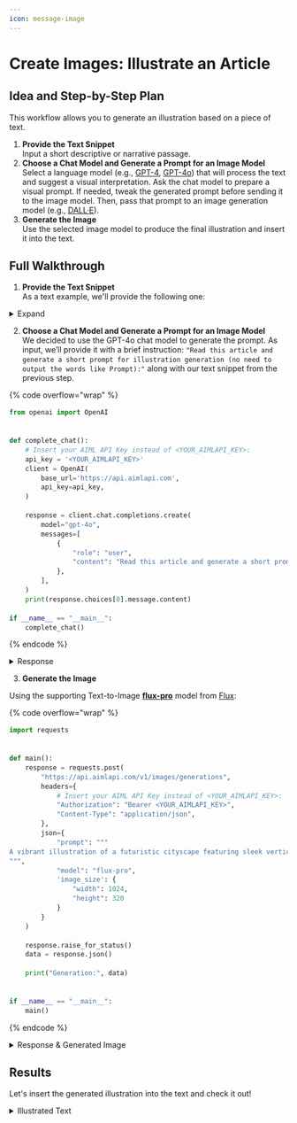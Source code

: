 ```yaml
---
icon: message-image
---
```


# Create Images: Illustrate an Article

## Idea and Step-by-Step Plan

This workflow allows you to generate an illustration based on a piece of text.

1. **Provide the Text Snippet**\
   Input a short descriptive or narrative passage.
2. **Choose a Chat Model and Generate a Prompt for an Image Model**\
   Select a language model (e.g., [GPT-4](../api-references/text-models-llm/OpenAI/gpt-4.md), [GPT-4o](../api-references/text-models-llm/OpenAI/gpt-4o.md)) that will process the text and suggest a visual interpretation. Ask the chat model to prepare a visual prompt. If needed, tweak the generated prompt before sending it to the image model. Then, pass that prompt to an image generation model (e.g., [DALL·E](../api-references/image-models/OpenAI/dall-e-3.md)).
3. **Generate the Image**\
   Use the selected image model to produce the final illustration and insert it into the text.

## Full Walkthrough

1. **Provide the Text Snippet**\
   As a text example, we'll provide the following one:

<details>

<summary>Expand</summary>

_**Futuristic Cities**_

_Cities of the future promise to radically transform how people live, work, and move. Instead of sprawling layouts, we’ll see vertical structures that integrate residential, work, and public spaces into single, self-sustaining ecosystems. Architecture will adapt to climate conditions, and buildings will be energy-efficient—generating power through solar panels, wind turbines, and even foot traffic._

_Transportation will be fully autonomous and silent. Streets will be freed from traffic and pollution, with ground-level space given back to pedestrians and greenery. Drones, magnetic levitation pods, and underground tunnels will handle most transit. Artificial intelligence will manage traffic flow and energy distribution in real time, ensuring maximum efficiency and comfort._

_Digital technology will be woven into every part of urban life. Smart homes will adapt to residents’ habits, while city services will respond instantly to citizen needs. Virtual and augmented reality will blur the line between physical and digital spaces. These cities won’t just be places to live—they’ll be flexible, sustainable environments where technology truly serves people._

</details>

2. **Choose a Chat Model and Generate a Prompt for an Image Model**\
   We decided to use the GPT-4o chat model to generate the prompt. As input, we’ll provide it with a brief instruction: `"Read this article and generate a short prompt for illustration generation (no need to output the words like Prompt):"` along with our text snippet from the previous step.

{% code overflow="wrap" %}
```python
from openai import OpenAI


def complete_chat():
    # Insert your AIML API Key instead of <YOUR_AIMLAPI_KEY>:
    api_key = '<YOUR_AIMLAPI_KEY>'
    client = OpenAI(
        base_url='https://api.aimlapi.com',
        api_key=api_key,
    )    

    response = client.chat.completions.create(
        model="gpt-4o",
        messages=[
            {
                "role": "user",
                "content": "Read this article and generate a short prompt for illustration generation (no need to output the words like Prompt): Futuristic Cities. Cities of the future promise to radically transform how people live, work, and move. Instead of sprawling layouts, we’ll see vertical structures that integrate residential, work, and public spaces into single, self-sustaining ecosystems. Architecture will adapt to climate conditions, and buildings will be energy-efficient—generating power through solar panels, wind turbines, and even foot traffic. Transportation will be fully autonomous and silent. Streets will be freed from traffic and pollution, with ground-level space given back to pedestrians and greenery. Drones, magnetic levitation pods, and underground tunnels will handle most transit. Artificial intelligence will manage traffic flow and energy distribution in real time, ensuring maximum efficiency and comfort. Digital technology will be woven into every part of urban life. Smart homes will adapt to residents’ habits, while city services will respond instantly to citizen needs. Virtual and augmented reality will blur the line between physical and digital spaces. These cities won’t just be places to live—they’ll be flexible, sustainable environments where technology truly serves people.",
            },
        ],
    )
    print(response.choices[0].message.content)

if __name__ == "__main__":
    complete_chat()
```
{% endcode %}

<details>

<summary>Response</summary>

{% code overflow="wrap" %}
```
A vibrant illustration of a futuristic cityscape featuring sleek vertical skyscrapers blending residential, work, and public spaces into cohesive ecosystems. Highlight eco-friendly architecture with integrated solar panels, wind turbines, and energy harvested from foot traffic. Show autonomous vehicles, including drones and magnetic levitation pods, gracefully gliding through the air and sleek underground tunnels, while lush greenery and pedestrian-friendly pathways replace conventional streets. Incorporate AI-managed digital interfaces in homes and public spaces, with augmented reality elements blurring physical and digital boundaries, creating a harmonious, tech-driven urban environment.
```
{% endcode %}

</details>

3. **Generate the Image**

Using the supporting Text-to-Image [**flux-pro**](../api-references/image-models/flux/flux-pro.md) model from [Flux](../api-references/image-models/flux/):

{% code overflow="wrap" %}
```python
import requests


def main():
    response = requests.post(
        "https://api.aimlapi.com/v1/images/generations",
        headers={
            # Insert your AIML API Key instead of <YOUR_AIMLAPI_KEY>:
            "Authorization": "Bearer <YOUR_AIMLAPI_KEY>",
            "Content-Type": "application/json",
        },
        json={
            "prompt": """
A vibrant illustration of a futuristic cityscape featuring sleek vertical skyscrapers blending residential, work, and public spaces into cohesive ecosystems. Highlight eco-friendly architecture with integrated solar panels, wind turbines, and energy harvested from foot traffic. Show autonomous vehicles, including drones and magnetic levitation pods, gracefully gliding through the air and sleek underground tunnels, while lush greenery and pedestrian-friendly pathways replace conventional streets. Incorporate AI-managed digital interfaces in homes and public spaces, with augmented reality elements blurring physical and digital boundaries, creating a harmonious, tech-driven urban environment.
""",
            "model": "flux-pro",
            'image_size': {
                "width": 1024,
                "height": 320
            }
        }
    )

    response.raise_for_status()
    data = response.json()

    print("Generation:", data)


if __name__ == "__main__":
    main()
```
{% endcode %}

<details>

<summary>Response &#x26; Generated Image</summary>

{% code overflow="wrap" %}
```json5
Generation: {'images': [{'url': 'https://cdn.aimlapi.com/squirrel/files/rabbit/Ip_fxJ-7WScVVNKOrAt11_6a31476ee9e44e74a831dfcec6e0cab3.jpg', 'width': 1024, 'height': 320, 'content_type': 'image/jpeg'}], 'timings': {}, 'seed': 550911681, 'has_nsfw_concepts': [False], 'prompt': '\nA vibrant illustration of a futuristic cityscape featuring sleek vertical skyscrapers blending residential, work, and public spaces into cohesive ecosystems. Highlight eco-friendly architecture with integrated solar panels, wind turbines, and energy harvested from foot traffic. Show autonomous vehicles, including drones and magnetic levitation pods, gracefully gliding through the air and sleek underground tunnels, while lush greenery and pedestrian-friendly pathways replace conventional streets. Incorporate AI-managed digital interfaces in homes and public spaces, with augmented reality elements blurring physical and digital boundaries, creating a harmonious, tech-driven urban environment.\n'}
```
{% endcode %}

Image (preview):

<figure><img src="../.gitbook/assets/Ip_fxJ-7WScVVNKOrAt11_6a31476ee9e44e74a831dfcec6e0cab3.jpg" alt=""><figcaption></figcaption></figure>

</details>

## Results

Let's insert the generated illustration into the text and check it out!

<details>

<summary>Illustrated Text</summary>

_**Futuristic Cities**_

_Cities of the future promise to radically transform how people live, work, and move. Instead of sprawling layouts, we’ll see vertical structures that integrate residential, work, and public spaces into single, self-sustaining ecosystems. Architecture will adapt to climate conditions, and buildings will be energy-efficient—generating power through solar panels, wind turbines, and even foot traffic._

<figure><img src="../.gitbook/assets/Ip_fxJ-7WScVVNKOrAt11_6a31476ee9e44e74a831dfcec6e0cab3.jpg" alt=""><figcaption></figcaption></figure>

_Transportation will be fully autonomous and silent. Streets will be freed from traffic and pollution, with ground-level space given back to pedestrians and greenery. Drones, magnetic levitation pods, and underground tunnels will handle most transit. Artificial intelligence will manage traffic flow and energy distribution in real time, ensuring maximum efficiency and comfort._

_Digital technology will be woven into every part of urban life. Smart homes will adapt to residents’ habits, while city services will respond instantly to citizen needs. Virtual and augmented reality will blur the line between physical and digital spaces. These cities won’t just be places to live—they’ll be flexible, sustainable environments where technology truly serves people._

</details>
